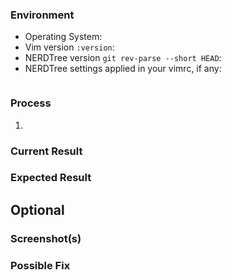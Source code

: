 <!--- To assist in resolving your issue, provide as much information as possible. -->

### Environment
<!--- Describe your Vim/NERDTree setup. -->

* Operating System: 
* Vim version `:version`: 
* NERDTree version `git rev-parse --short HEAD`: 
* NERDTree settings applied in your vimrc, if any:
    ```vim
    ```

### Process
<!--- List the steps that will recreate the issue. -->

1. 

### Current Result
<!--- Describe what you you currently experience from this process. -->

### Expected Result
<!--- Describe what you would have expected from this process. -->

## Optional

### Screenshot(s)

### Possible Fix
<!--- If you have explored the code, share what you've found. -->


